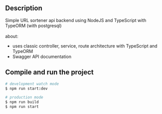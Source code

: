 ## Description

Simple URL sortener api backend using NodeJS and TypeScript with TypeORM (with postgresql)
<br/> <br/>
about:
- uses classic controller, service, route architecture with TypeScript and TypeORM
- Swagger API documentation 


## Compile and run the project

```bash
# development watch mode
$ npm run start:dev

# production mode
$ npm run build
$ npm run start

